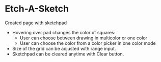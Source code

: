 # Etch-A-Sketch

Created page with sketchpad

- Hovering over pad changes the color of squares:
  - User can choose between drawing in multicolor or one color
  - User can choose the color from a color picker in one color mode
- Size of the grid can be adjusted with range input.
- Sketchpad can be cleared anytime with Clear button.

